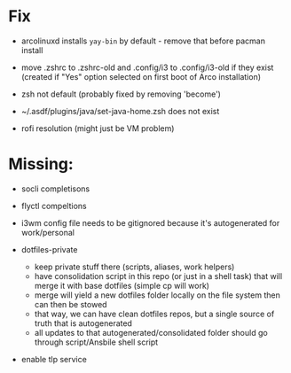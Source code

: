 # Fix

* arcolinuxd installs `yay-bin` by default - remove that before pacman install
* move .zshrc to .zshrc-old and .config/i3 to .config/i3-old if they exist (created if "Yes" option selected on first boot of Arco installation)

* zsh not default (probably fixed by removing 'become')
* ~/.asdf/plugins/java/set-java-home.zsh does not exist
* rofi resolution (might just be VM problem)

# Missing:

- socli completisons
- flyctl compeltions

- i3wm config file needs to be gitignored because it's autogenerated for work/personal
- dotfiles-private
    - keep private stuff there (scripts, aliases, work helpers)
    - have consolidation script in this repo (or just in a shell task) that will merge it with base dotfiles (simple cp will work)
    - merge will yield a new dotfiles folder locally on the file system then can then be stowed
    - that way, we can have clean dotfiles repos, but a single source of truth that is autogenerated
    - all updates to that autogenerated/consolidated folder should go through script/Ansbile shell script

- enable tlp service
